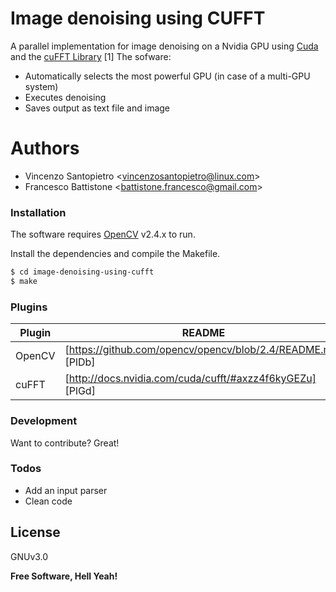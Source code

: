 # Image denoising using CUFFT

A parallel implementation for image denoising on a Nvidia GPU using [Cuda][cu] and the [cuFFT Library][df1] [1]
The sofware:
  - Automatically selects the most powerful GPU (in case of a multi-GPU system)
  - Executes denoising
  - Saves output as text file and image

# Authors

  - Vincenzo Santopietro <<vincenzosantopietro@linux.com>>
  - Francesco Battistone <<battistone.francesco@gmail.com>>

### Installation
The software requires [OpenCV](http://opencv.org/opencv-v2-4-2-released.html) v2.4.x to run.

Install the dependencies and compile the Makefile.

```sh
$ cd image-denoising-using-cufft
$ make
```

### Plugins

| Plugin | README |
| ------ | ------ |
| OpenCV | [https://github.com/opencv/opencv/blob/2.4/README.md] [PlDb] |
| cuFFT | [http://docs.nvidia.com/cuda/cufft/#axzz4f6kyGEZu] [PlGd] |


### Development

Want to contribute? Great!



### Todos

 - Add an input parser 
 - Clean code

License
----

GNUv3.0


**Free Software, Hell Yeah!**

[//]: # (These are reference links used in the body of this note and get stripped out when the markdown processor does its job. There is no need to format nicely because it shouldn't be seen. Thanks SO - http://stackoverflow.com/questions/4823468/store-comments-in-markdown-syntax)


   [cu]: <https://developer.nvidia.com/cuda-zone>
   [df1]: <https://developer.nvidia.com/cufft>
   
   >
